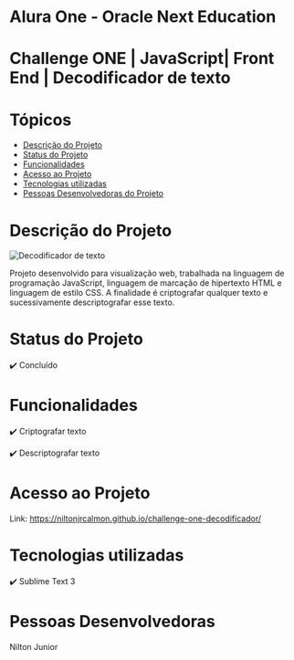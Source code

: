 # Alura One - Oracle Next Education 

# Challenge ONE | JavaScript| Front End | Decodificador de texto

# Tópicos

* [Descrição do Projeto](#descrição-do-projeto)
* [Status do Projeto](#status-do-Projeto) 
* [Funcionalidades](#funcionalidades)
* [Acesso ao Projeto](#acesso-ao-projeto)
* [Tecnologias utilizadas](#tecnologias-utilizadas)
* [Pessoas Desenvolvedoras do Projeto](#pessoas-desenvolvedoras)

# Descrição do Projeto
![Decodificador de texto](https://github.com/niltonjrcalmon/challenge-one-decodificador/assets/118994253/9ae7c66c-6f99-4fe2-a533-8d912ddaef4d)

Projeto desenvolvido para visualização web, trabalhada na linguagem de programação JavaScript, linguagem de marcação de hipertexto HTML e linguagem de estilo CSS. A finalidade é criptografar qualquer texto e sucessivamente descriptografar esse texto. 

# Status do Projeto 

✔️ Concluído 

# Funcionalidades

✔️ Criptografar texto 

✔️ Descriptografar texto

# Acesso ao Projeto

Link: https://niltonjrcalmon.github.io/challenge-one-decodificador/

# Tecnologias utilizadas

✔️ Sublime Text 3


# Pessoas Desenvolvedoras 
Nilton Junior


